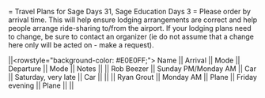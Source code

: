 = Travel Plans for Sage Days 31, Sage Education Days 3 =
Please order by arrival time.  This will help ensure lodging arrangements are correct and help people arrange ride-sharing to/from the airport.  If your lodging plans need to change, be sure to contact an organizer (ie do not assume that a change here only will be acted on - make a request).


||<rowstyle="background-color: #E0E0FF;"> Name ||  Arrival || Mode || Departure || Mode || Notes ||
|| Rob Beezer || Sunday PM/Monday AM || Car || Saturday, very late || Car ||  ||
|| Ryan Grout || Monday AM || Plane || Friday evening || Plane || ||
